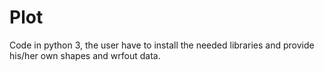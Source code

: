 # Plot
Code in python 3, the user have to install the needed libraries and provide his/her own shapes and wrfout data.
